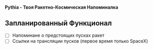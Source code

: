 #### Pythia - Твоя Ракетно-Космическая Напоминалка

## Запланированный Функционал

- [ ] Напоминане о предстоящих пусках ракет
- [ ] Ссылки на трансляции пусков (первое время только SpaceX)
